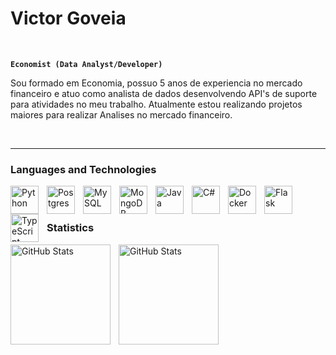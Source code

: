 # Victor Goveia

<br/>

**`Economist (Data Analyst/Developer)`**

Sou formado em Economia, possuo 5 anos de experiencia no mercado financeiro e atuo como analista de dados desenvolvendo API's de suporte para atividades no meu trabalho. Atualmente estou realizando projetos maiores para realizar Analises no mercado financeiro.

<br/>

- - - 


### Languages ​​and Technologies


 <img 
    align="left"
    alt="Python"
    title="Python"
    width="45px"
    style="padding-right: 10px;"
    src="https://cdn.jsdelivr.net/gh/devicons/devicon@latest/icons/python/python-original-wordmark.svg" 
 />


<img 
    align="left"
    alt="Postgres"
    title="Postgres"
    width="45px"
    style="padding-right: 10px;"
    src="https://cdn.jsdelivr.net/gh/devicons/devicon@latest/icons/postgresql/postgresql-original-wordmark.svg" 
/>


<img 
    align="left"
    alt="MySQL"
    title="MySQL"
    width="45px"
    style="padding-right: 10px;"
    src="https://cdn.jsdelivr.net/gh/devicons/devicon@latest/icons/mysql/mysql-original-wordmark.svg"
/>


<img
    align="left"
    alt="MongoDB"
    title="MongoDB"
    width="45px"
    style="padding-right: 10px;"
     src="https://cdn.jsdelivr.net/gh/devicons/devicon@latest/icons/mongodb/mongodb-original-wordmark.svg" 
/>
          

<img 
    align="left"
    alt="Java"
    title="Java"
    width="45px"
    style="padding-right: 10px;"
    src="https://cdn.jsdelivr.net/gh/devicons/devicon@latest/icons/java/java-original-wordmark.svg" 
/>

<img
    align="left"
    alt="C#"
    title="C#"
    width="45px"
    style="padding-right: 10px;"
    src="https://cdn.jsdelivr.net/gh/devicons/devicon@latest/icons/csharp/csharp-original.svg" 
/>

<img
    align="left"
    alt="Docker"
    title="Docker"
    width="45px"
    style="padding-right: 10px;"
    src="https://cdn.jsdelivr.net/gh/devicons/devicon@latest/icons/docker/docker-original-wordmark.svg"
/>

<img
    align="left"
    alt="Flask"
    title="Flask"
    width="45px"
    style="padding-right: 10px;"
    src="devicon-flask-original-wordmark"
/>

<img
    align="left"
    alt="TypeScript"
    title="TypeScript"
    width="45px"
    style="padding-right: 10px;"
    src="https://cdn.jsdelivr.net/gh/devicons/devicon@latest/icons/typescript/typescript-original.svg"
/>

<br/>
<br/>

### Statistics


<img
    align="left"
    alt="GitHub Stats"
    height="160"
    style="padding-right: 10px;"
    src="https://github-readme-stats.vercel.app/api?username=VBGVictor&show_icons=true&theme=dark&include_all_comits=true"
/>

<img
    align="left"
    alt="GitHub Stats"
    height="160"
    style="padding-right: 10px;"
    src="https://github-readme-stats.vercel.app/api/top-langs/?username=VBGVictor&theme=dark"
/>
